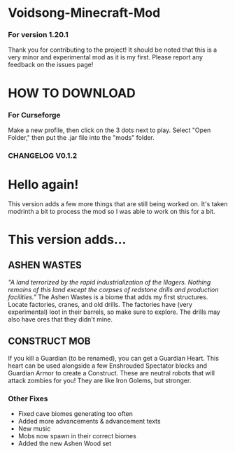 # Voidsong-Minecraft-Mod
### For version 1.20.1
Thank you for contributing to the project!
It should be noted that this is a very minor
and experimental mod as it is my first. Please
report any feedback on the issues page!

# HOW TO DOWNLOAD
### For Curseforge
Make a new profile, then click on the 3 dots next to play. Select "Open Folder," then put the .jar file into the "mods" folder.

### CHANGELOG V0.1.2
# Hello again!
This version adds a few more things that are still being worked on. It's taken modrinth a bit to process the mod so I was able to work on this for a bit.

# This version adds...
## ASHEN WASTES
_"A land terrorized by the rapid industrialization of the Illagers. Nothing remains of this land except the corpses of redstone drills and production facilities."_
The Ashen Wastes is a biome that adds my first structures. Locate factories, cranes, and old drills. The factories have (very experimental) loot in their barrels, so make sure to explore. The drills may also have ores that they didn't mine.
## CONSTRUCT MOB
If you kill a Guardian (to be renamed), you can get a Guardian Heart. This heart can be used alongside a few Enshrouded Spectator blocks and Guardian Armor to create a Construct. These are neutral robots that will attack zombies for you! They are like Iron Golems, but stronger.
### Other Fixes
- Fixed cave biomes generating too often
- Added more advancements & advancement texts
- New music
- Mobs now spawn in their correct biomes
- Added the new Ashen Wood set

